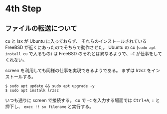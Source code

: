 # 4th Step

## ファイルの転送について

cu と lsx が Ubuntu に入っておらず、
それらのインストールされている FreeBSD が近くにあったのでそちらで動作させた。
Ubuntu の cu (`sudo apt install cu` で入るもの) は
FreeBSD のそれとは異なるようで、`~C` が仕事をしてくれない。

screen を利用しても同様の仕事を実現できるようである。
まずは lrzsz をインストールする。

```console
$ sudo apt update && sudo apt upgrade -y
$ sudo apt instalk lrzsz
```

いつも通りに screen で接続する。
cu で `~C` を入力する場面では
<kbd><Kbd>Ctrl</kbd>+<kbd>A</kbd></kbd>, <kbd><kbd>:</kbd></kbd> と押下し、
`exec !! sx filename` と実行する。
